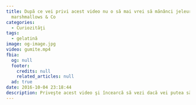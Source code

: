 ```yaml
---
title: După ce vei privi acest video nu o să mai vrei să mănânci jeleuri,
  marshmallows & Co
categories:
  - Curiozităţi
tags:
  - gelatină
image: og-image.jpg  
video: gumite.mp4
fbia:
  og: null
  footer:
    credits: null
    related_articles: null
  ad: true
date: 2016-10-04 23:18:44
description: Priveşte acest video şi încearcă să vezi dacă vei putea să priveşti cu aceeaşi ochi dulciurile pe bază de gelatină
---
```

